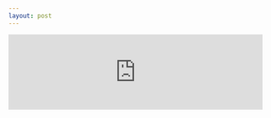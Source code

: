```yaml
---
layout: post
---
```

<iframe title="Test Episode" allowtransparency="true" height="150" width="100%" style="border: none; min-width: min(100%, 430px);" scrolling="no" data-name="pb-iframe-player" src="https://www.podbean.com/player-v2/?i=7whga-10781e0-pb&from=pb6admin&share=1&download=1&rtl=0&fonts=Arial&skin=2&font-color=auto&logo_link=episode_page&btn-skin=2"></iframe>
